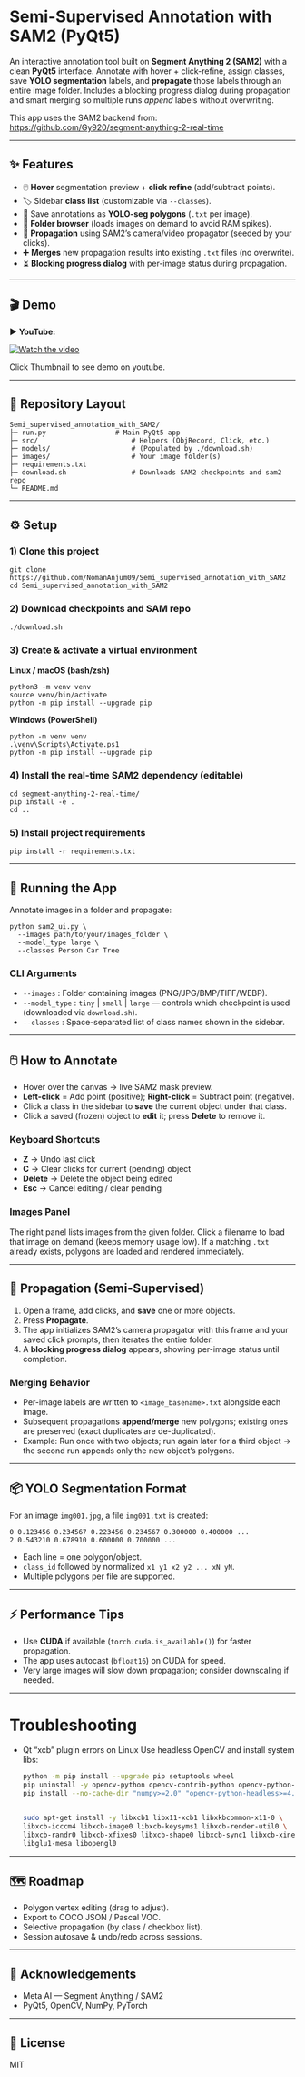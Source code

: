 
Semi-Supervised Annotation with SAM2 (PyQt5)
============================================

An interactive annotation tool built on **Segment Anything 2 (SAM2)** with a clean **PyQt5** interface. Annotate with hover + click-refine, assign classes, save **YOLO segmentation** labels, and **propagate** those labels through an entire image folder. Includes a blocking progress dialog during propagation and smart merging so multiple runs _append_ labels without overwriting.

This app uses the SAM2 backend from: https://github.com/Gy920/segment-anything-2-real-time

* * *

✨ Features
----------

*   🖱️ **Hover** segmentation preview + **click refine** (add/subtract points).
*   🏷️ Sidebar **class list** (customizable via `--classes`).
*   💾 Save annotations as **YOLO-seg polygons** (`.txt` per image).
*   📂 **Folder browser** (loads images on demand to avoid RAM spikes).
*   🔁 **Propagation** using SAM2’s camera/video propagator (seeded by your clicks).
*   ➕ **Merges** new propagation results into existing `.txt` files (no overwrite).
*   ⏳ **Blocking progress dialog** with per-image status during propagation.

* * *

🎬 Demo
-------

▶️ **YouTube:** 

[![Watch the video](https://img.youtube.com/vi/I1uTubkGndo/0.jpg)](https://www.youtube.com/watch?v=I1uTubkGndo)

Click Thumbnail to see demo on youtube.

* * *

📁 Repository Layout
--------------------

    Semi_supervised_annotation_with_SAM2/
    ├─ run.py                 # Main PyQt5 app
    ├─ src/                       # Helpers (ObjRecord, Click, etc.)
    ├─ models/                    # (Populated by ./download.sh)
    ├─ images/                    # Your image folder(s)
    ├─ requirements.txt
    ├─ download.sh                # Downloads SAM2 checkpoints and sam2 repo
    └─ README.md
    

* * *

⚙️ Setup
--------

### 1) Clone this project

    git clone https://github.com/NomanAnjum09/Semi_supervised_annotation_with_SAM2
    cd Semi_supervised_annotation_with_SAM2
    
### 2) Download checkpoints and SAM repo

    ./download.sh

### 3) Create & activate a virtual environment

**Linux / macOS (bash/zsh)**

    python3 -m venv venv
    source venv/bin/activate
    python -m pip install --upgrade pip
    

**Windows (PowerShell)**

    python -m venv venv
    .\venv\Scripts\Activate.ps1
    python -m pip install --upgrade pip
    

### 4) Install the real-time SAM2 dependency (editable)

    cd segment-anything-2-real-time/
    pip install -e .
    cd ..
    

### 5) Install project requirements

    pip install -r requirements.txt
    


* * *

🚀 Running the App
------------------

Annotate images in a folder and propagate:

    python sam2_ui.py \
      --images path/to/your/images_folder \
      --model_type large \
      --classes Person Car Tree
    

### CLI Arguments

*   `--images` : Folder containing images (PNG/JPG/BMP/TIFF/WEBP).
*   `--model_type` : `tiny` | `small` | `large` — controls which checkpoint is used (downloaded via `download.sh`).
*   `--classes` : Space-separated list of class names shown in the sidebar.

* * *

🖱️ How to Annotate
-------------------

*   Hover over the canvas → live SAM2 mask preview.
*   **Left-click** = Add point (positive); **Right-click** = Subtract point (negative).
*   Click a class in the sidebar to **save** the current object under that class.
*   Click a saved (frozen) object to **edit** it; press **Delete** to remove it.

### Keyboard Shortcuts

*   **Z** → Undo last click
*   **C** → Clear clicks for current (pending) object
*   **Delete** → Delete the object being edited
*   **Esc** → Cancel editing / clear pending

### Images Panel

The right panel lists images from the given folder. Click a filename to load that image on demand (keeps memory usage low). If a matching `.txt` already exists, polygons are loaded and rendered immediately.

* * *

🔁 Propagation (Semi-Supervised)
--------------------------------

1.  Open a frame, add clicks, and **save** one or more objects.
2.  Press **Propagate**.
3.  The app initializes SAM2’s camera propagator with this frame and your saved click prompts, then iterates the entire folder.
4.  A **blocking progress dialog** appears, showing per-image status until completion.

### Merging Behavior

*   Per-image labels are written to `<image_basename>.txt` alongside each image.
*   Subsequent propagations **append/merge** new polygons; existing ones are preserved (exact duplicates are de-duplicated).
*   Example: Run once with two objects; run again later for a third object → the second run appends only the new object’s polygons.

* * *

📦 YOLO Segmentation Format
---------------------------

For an image `img001.jpg`, a file `img001.txt` is created:

    0 0.123456 0.234567 0.223456 0.234567 0.300000 0.400000 ...
    2 0.543210 0.678910 0.600000 0.700000 ...
    

*   Each line = one polygon/object.
*   `class_id` followed by normalized `x1 y1 x2 y2 ... xN yN`.
*   Multiple polygons per file are supported.

* * *

⚡ Performance Tips
------------------

*   Use **CUDA** if available (`torch.cuda.is_available()`) for faster propagation.
*   The app uses autocast (`bfloat16`) on CUDA for speed.
*   Very large images will slow down propagation; consider downscaling if needed.

* * *

# Troubleshooting
- Qt “xcb” plugin errors on Linux
    Use headless OpenCV and install system libs:
    ```bash
    python -m pip install --upgrade pip setuptools wheel
    pip uninstall -y opencv-python opencv-contrib-python opencv-python-headless numpy
    pip install --no-cache-dir "numpy>=2.0" "opencv-python-headless>=4.8.1.78"


    sudo apt-get install -y libxcb1 libx11-xcb1 libxkbcommon-x11-0 \
    libxcb-icccm4 libxcb-image0 libxcb-keysyms1 libxcb-render-util0 \
    libxcb-randr0 libxcb-xfixes0 libxcb-shape0 libxcb-sync1 libxcb-xinerama0 \
    libglu1-mesa libopengl0

* * *

🗺️ Roadmap
-----------

*   Polygon vertex editing (drag to adjust).
*   Export to COCO JSON / Pascal VOC.
*   Selective propagation (by class / checkbox list).
*   Session autosave & undo/redo across sessions.

* * *

🙏 Acknowledgements
-------------------

*   Meta AI — Segment Anything / SAM2
*   PyQt5, OpenCV, NumPy, PyTorch

* * *

📄 License
----------

MIT